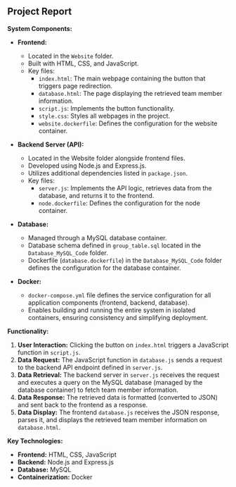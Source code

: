 ## Project Report

**System Components:**

* **Frontend:**
    * Located in the `Website` folder.
    * Built with HTML, CSS, and JavaScript.
    * Key files:
        * `index.html`: The main webpage containing the button that triggers page redirection.
        * `database.html`: The page displaying the retrieved team member information.
        * `script.js`: Implements the button functionality.
        * `style.css`: Styles all webpages in the project.
        * `website.dockerfile`: Defines the configuration for the website container.
          
* **Backend Server (API):**
    * Located in the Website folder alongside frontend files.
    * Developed using Node.js and Express.js.
    * Utilizes additional dependencies listed in `package.json`.
    * Key files:
        *  `server.js`: Implements the API logic, retrieves data from the database, and returns it to the frontend.
        *  `node.dockerfile`: Defines the configuration for the node container.
    
* **Database:**
    * Managed through a MySQL database container.
    * Database schema defined in `group_table.sql` located in the `Database_MySQL_Code` folder.
    * Dockerfile (`database.dockerfile`) in the `Database_MySQL_Code` folder defines the configuration for the database container.
      
* **Docker:**
    * `docker-compose.yml` file defines the service configuration for all application components (frontend, backend, database).
    * Enables building and running the entire system in isolated containers, ensuring consistency and simplifying deployment.

**Functionality:**

1. **User Interaction:** Clicking the button on `index.html` triggers a JavaScript function in `script.js`.
2. **Data Request:** The JavaScript function in `database.js` sends a request to the backend API endpoint defined in `server.js`.
3. **Data Retrieval:** The backend server in `server.js` receives the request and executes a query on the MySQL database (managed by the database container) to fetch team member information.
4. **Data Response:** The retrieved data is formatted (converted to JSON) and sent back to the frontend as a response.
5. **Data Display:** The frontend `database.js` receives the JSON response, parses it, and displays the retrieved team member information on `database.html`.

**Key Technologies:**

* **Frontend:** HTML, CSS, JavaScript
* **Backend:** Node.js and Express.js
* **Database:** MySQL
* **Containerization:** Docker

